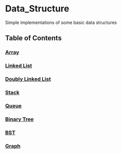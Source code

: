 # Data_Structure
Simple implementations of some basic data structures 
## Table of Contents
### [Array](./Array)
### [Linked List](./Linked_List)
### [Doubly Linked List](./Doubly_Linked_List)
### [Stack](./Stack)
### [Queue](./Queue)
### [Binary Tree](./Binary_Tree)
### [BST](./BST)
### [Graph](./Graph)
